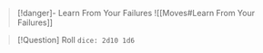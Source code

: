 > [!danger]- Learn From Your Failures
> ![[Moves#Learn From Your Failures]]

> [!Question] Roll
> `dice: 2d10 1d6`